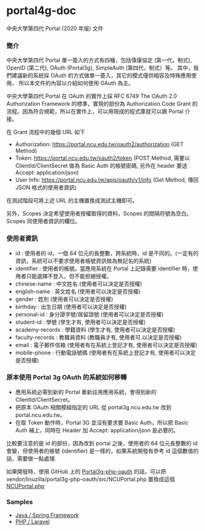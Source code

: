 # portal4g-doc
中央大學第四代 Portal (2020 年版) 文件

### 簡介
中央大學第四代 Portal 單一簽入的方式有四種，包括偉康協定 (第一代，制式),
OpenID (第二代), OAuth (Portal3g), SimpleAuth (第四代，制式）等。
其中，我們建議新的系統採 OAuth 的方式做單一簽入，其它的模式僅供相容及特殊應用使用，
所以本文件的內容以介紹如何使用 OAuth 為主。

中央大學第四代 Portal 在 OAuth 的實作上採 RFC 6749 The OAuth 2.0 Authorization Framework
的標準，實現的部份為 Authorization Code Grant 的流程。因為符合規範，所以在實作上，可以用現成的程式庫就可以跟 
Portal 介接。

在 Grant 流程中的幾個 URL 如下

* Authorization: https://portal.ncu.edu.tw/oauth2/authorization (GET Method)
* Token: https://portal.ncu.edu.tw/oauth2/token (POST Method, 需要以 ClientId/ClientSecret 做為
Basic Auth 的帳號密碼, 另外在 header 要送 Accept: application/json)
* User Info: https://portal.ncu.edu.tw/apis/oauth/v1/info (Get Method, 傳回 JSON 格式的使用者資訊)

在測試階段可將上述 URL 的主機置換成測試主機即可。

另外，Scopes 決定希望使用者授權取得的資料，Scopes 的間隔符號為空白。Scopes 同使用者資訊的欄位。

### 使用者資訊

* id : 使用者的 id，一個 64 位元的長整數，跨系統時，id 是不同的。(一定有的資訊，系統可以不要求使用者帳號資訊做為無記名的系統)
* identifier : 使用者的帳號。當應用系統在 Portal 上記錄需要 identifier 時，使用者只能選擇不登入，但不能拒絕授權。
* chinese-name : 中文姓名 (使用者可以決定是否授權)
* english-name : 英文姓名 (使用者可以決定是否授權)
* gender : 姓別 (使用者可以決定是否授權)
* birthday : 出生日期 (使用者可以決定是否授權)
* personal-id : 身分證字號/居留證號 (使用者可以決定是否授權)
* student-id : 學號 (學生才有, 使用者可以決定是否授權)
* academy-records : 學籍資料 (學生才有, 使用者可以決定是否授權)
* faculty-records : 教職員資料 (教職員才有, 使用者可.以決定是否授權)
* email : 電子郵件信箱 (使用者有在系統上登記才有, 使用者可以決定是否授權)
* mobile-phone : 行動電話號碼 (使用者有在系統上登記才有, 使用者可以決定是否授權)

### 原本使用 Portal 3g OAuth 的系統如何移轉

* 應用系統必需到新的 Portal 重新註用應用系統，會得到新的 ClientId/ClientSecret。
* 把原本 OAuth 相關模組指定的 URL 從 portal3g.ncu.edu.tw 改到 portal.ncu.edu.tw。
* 在取 Token 動作時，Portal 3G 並沒有要求要 Basic Auth，所以把 Basic Auth 補上，同時在 Header
加 Accept: application/json 是必要的。

比較要注意的是 id 的部份，因為改到 portal 之後，使用者的 64 位元長整數的 id
會變，但使用者的帳號 (identifier) 是一樣的，如果系統開發有參考 id 這個數值的話，需要做一點處理.

如果開發時，使用 GitHub 上的 [Portal3g-php-oauth](https://github.com/ncucc/portal3g-php-oauth)
的話，可以把 vendor/linuzilla/portal3g-php-oauth/src/NCUPortal.php 置換成這個
[NCUPortal.php](https://raw.githubusercontent.com/ncucc/portal4g-docs/master/NCUPortal.php)

### Samples

* [Java / Spring Framework](https://github.com/ncucc/portal4g-java-oauth-client)
* [PHP / Laravel](https://github.com/ncucc/laravel-socialite-portal-provider)

